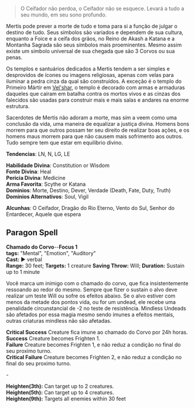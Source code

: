 > O Ceifador não perdoa, o Ceifador não se esquece. Levará a tudo a seu mundo, em seu sono profundo. 

Mertis pode prever a morte de tudo e toma para si a função de julgar o destino de tudo. Seus símbolos são variados e dependem de sua cultura, enquanto a Foice e a ceifa dos grãos, no Reino de Akash a Katana e a Montanha Sagrada são seus símbolos mais proeminentes. Mesmo assim existe um simbolo universal de sua chegada que são 3 Corvos ou sua penas. 

Os templos e santuários dedicados a Mertis tendem a ser simples e desprovidos de ícones ou imagens religiosas, apenas com velas para iluminar a pedra cinza da qual são construídos. A exceção é o templo do Primeiro Mártir em [Vel'shar](), o templo é decorado com armas e armaduras daqueles que caíram em batalha contra os mortos vivos e as cinzas dos falecidos são usadas para construir mais e mais salas e andares na enorme estrutura. 

Sacerdotes de Mertis não adoram a morte, mas sim a veem como uma conclusão da vida, uma maneira de equalizar a justiça divina. Homens bons morrem para que outros possam ter seu direito de realizar boas ações, e os homens maus morrem para que não causem mais sofrimento aos outros. Tudo sempre tem que estar em equilíbrio divino.

**Tendencias**: LN, N, LG, LE

**Habilidade Divina**: Constitution or Wisdom  
**Fonte Divina**: Heal  
**Pericia Divina**: Medicine  
**Arma Favorita**: Scythe or Katana  
**Dominios**: Morte, Destino, Dever, Verdade (Death, Fate, Duty, Truth)  
**Dominios Alternativos**: Soul, Vigil  

**Alcunhas**: O Ceifador, Dragão do Rio Eterno, Vento do Sul, Senhor do Entardecer, Aquele que espera  

## Paragon Spell

**Chamado do Corvo**--**Focus 1**  
**tags:** "Mental", "Emotion", "Auditory"  
**Cast:** ► verbal  
**Range:** 30 feet; **Targets:** 1 creature
**Saving Throw:** Will; **Duration:** Sustain up to 1 minute

Você marca um inimigo com o chamado do corvo, que fica insistentemente ressoando ao redor do mesmo. Sempre que fizer o sustain o alvo deve realizar um teste Will ou sofre os efeitos abaixo. Se o alvo estiver com menos da metade dos pontos vida, ou for um undead, ele recebe uma penalidade circunstancial de -2 no teste de resistência. Mindless Undeads são afetados por essa magia mesmo sendo imunes a efeitos mentais, outras criaturas mindless não são afetadas.

**Critical Success** Creature fica imune ao chamado do Corvo por 24h horas.  
**Success** Creature becomes Frighten 1.  
**Failure** Creature becomes Frighten 1, e não reduz a condição no final do seu proximo turno.  
**Critical Failure** Creature becomes Frighten 2, e não reduz a condição no final do seu proximo turno.  

*-*

**Heighten(3th):** Can target up to 2 creatures.  
**Heighten(5th):** Can target up to 4 creatures.  
**Heighten(9th):** Targets all enemies within 30 feet  